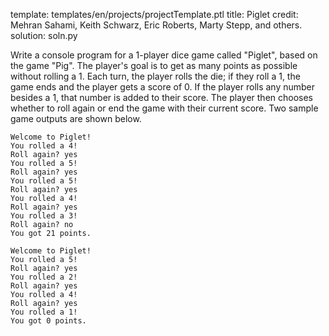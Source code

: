 template: templates/en/projects/projectTemplate.ptl
title: Piglet
credit: Mehran Sahami, Keith Schwarz, Eric Roberts, Marty Stepp, and others.
solution: soln.py

Write a console program for a 1-player dice game called "Piglet", based on the game "Pig". The player's goal is to get as many points as possible without rolling a 1. Each turn, the player rolls the die; if they roll a 1, the game ends and the player gets a score of 0. If the player rolls any number besides a 1, that number is added to their score. The player then chooses whether to roll again or end the game with their current score. Two sample game outputs are shown below.

```
Welcome to Piglet!
You rolled a 4!
Roll again? yes
You rolled a 5!
Roll again? yes
You rolled a 5!
Roll again? yes
You rolled a 4!
Roll again? yes
You rolled a 3!
Roll again? no
You got 21 points.
```
```
Welcome to Piglet!
You rolled a 5!
Roll again? yes
You rolled a 2!
Roll again? yes
You rolled a 4!
Roll again? yes
You rolled a 1!
You got 0 points.
```